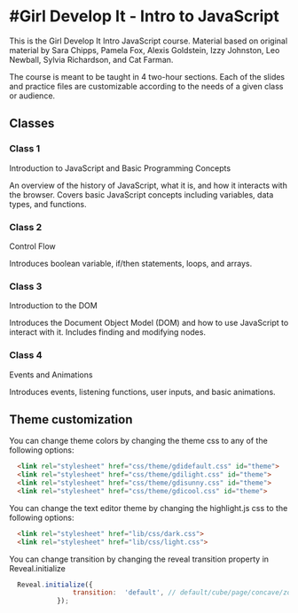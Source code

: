 #Girl Develop It - Intro to JavaScript
===================

This is the Girl Develop It Intro JavaScript course. Material based on original material by Sara Chipps, Pamela Fox, Alexis Goldstein, Izzy Johnston, Leo Newball, Sylvia Richardson, and Cat Farman.

The course is meant to be taught in 4 two-hour sections. Each of the slides and practice files are customizable according to the needs of a given class or audience.

## Classes

### Class 1

Introduction to JavaScript and Basic Programming Concepts

An overview of the history of JavaScript, what it is, and how it interacts with the browser. Covers basic JavaScript concepts including variables, data types, and functions. 

### Class 2
Control Flow

Introduces boolean variable, if/then statements, loops, and arrays.

### Class 3

Introduction to the DOM

Introduces the Document Object Model (DOM) and how to use JavaScript to interact with it. Includes finding and modifying nodes.

### Class 4

Events and Animations

Introduces events, listening functions, user inputs, and basic animations. 


## Theme customization

You can change theme colors by changing the theme css to any of the following options:
```html
  <link rel="stylesheet" href="css/theme/gdidefault.css" id="theme">
  <link rel="stylesheet" href="css/theme/gdilight.css" id="theme">
  <link rel="stylesheet" href="css/theme/gdisunny.css" id="theme">
  <link rel="stylesheet" href="css/theme/gdicool.css" id="theme">
```
You can change the text editor theme by changing the highlight.js css to the following options:
```html
  <link rel="stylesheet" href="lib/css/dark.css">
  <link rel="stylesheet" href="lib/css/light.css">
```
You can change transition by changing the reveal transition property in Reveal.initialize
```javascript
  Reveal.initialize({
  				transition:  'default', // default/cube/page/concave/zoom/linear/none
  			});
```

